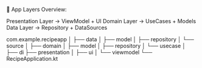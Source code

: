 
📱 App Layers Overview:

Presentation Layer   →   ViewModel + UI
Domain Layer         →   UseCases + Models
Data Layer           →   Repository + DataSources



com.example.recipeapp
│
├── data
│   ├── model
│   ├── repository
│   └── source
│
├── domain
│   ├── model
│   ├── repository
│   └── usecase
│
├── di
├── presentation
│   ├── ui
│   └── viewmodel
└── RecipeApplication.kt


